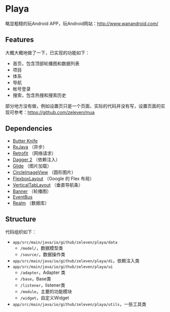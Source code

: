 # Playa
略显粗糙的玩Android APP，玩Android网站：http://www.wanandroid.com/

## Features
大概大概地做了一下，已实现的功能如下：
* 首页，包含顶部轮播图和数据列表
* 项目
* 体系
* 导航
* 帐号登录
* 搜索，包含热搜和搜索历史

部分地方没有做，例如设置页只是一个页面，实际的代码并没有写，设置页面的实现可参考：https://github.com/zeleven/mua

## Dependencies
* [Butter Knife](https://github.com/JakeWharton/butterknife)
* [RxJava](https://github.com/ReactiveX/RxJava) （异步）
* [Retrofit](https://github.com/square/retrofit) （网络请求）
* [Dagger 2](https://github.com/google/dagger) （依赖注入）
* [Glide](https://github.com/bumptech/glide) （图片加载）
* [CircleImageView](https://github.com/hdodenhof/CircleImageView) （圆形图片）
* [FlexboxLayout](https://github.com/google/flexbox-layout) （Google 的 Flex 布局）
* [VerticalTabLayout](https://github.com/qstumn/VerticalTabLayout) （垂直导航条）
* [Banner](https://github.com/youth5201314/banner) （轮播图）
* [EventBus](https://github.com/greenrobot/EventBus)
* [Realm](https://realm.io/) （数据库）

## Structure
代码组织如下：
* `app/src/main/java/io/github/zeleven/playa/data`
	* `/model/`，数据模型类
	* `/source/`，数据操作类
* `app/src/main/java/io/github/zeleven/playa/di`，依赖注入类
* `app/src/main/java/io/github/zeleven/playa/ui`
	* `/adapter`，Adapter 类
	* `/base`，Base类
	* `/listener`，listener类
	* `/module`，主要的功能模块
	* `/widget`，自定义Widget
* `app/src/main/java/io/github/zeleven/playa/utils`，一些工具类